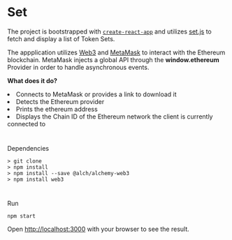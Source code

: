 
# Set
The project is bootstrapped with [`create-react-app`](https://github.com/facebook/create-react-app) and utilizes [set.js](https://github.com/SetProtocol/set.js) to fetch and display a list of Token Sets.

The appplication utilizes [Web3](https://web3.foundation/) and [MetaMask](https://metamask.io/) to interact with the Ethereum blockchain. MetaMask injects a global API through the <b>window.ethereum</b> Provider in order to handle asynchronous events.


**What does it do?**
<li> Connects to MetaMask or provides a link to download it
<li> Detects the Ethereum provider
<li> Prints the ethereum address 
<li> Displays the Chain ID of the Ethereum network the client is currently connected to
</li>

#

Dependencies
```
> git clone 
> npm install
> npm install --save @alch/alchemy-web3
> npm install web3
```

#

Run
```
npm start
```
Open [http://localhost:3000](http://localhost:3000) with your browser to see the result.
